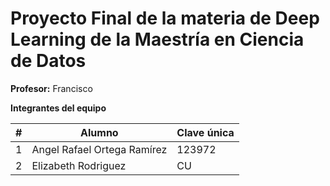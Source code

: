 # Proyecto Final de la materia de Deep Learning de la Maestría en Ciencia de Datos

**Profesor:** Francisco 

**Integrantes del equipo**

| # | Alumno                           | Clave única |
|---|-----------------------------------|-------------|
| 1 | Angel Rafael Ortega Ramírez | 123972      |
| 2 | Elizabeth Rodriguez         | CU      |





